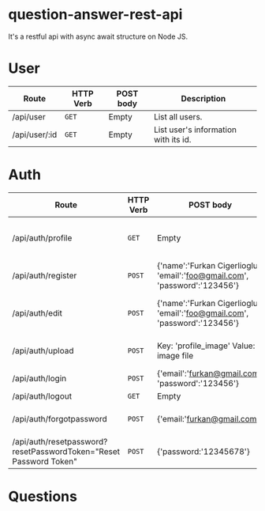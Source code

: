 # question-answer-rest-api
It's a restful api with async await structure on Node JS.

# User
 
| Route | HTTP Verb | POST body | Description |
| --- | --- | --- | --- |
| /api/user | `GET` | Empty | List all users. |
| /api/user/:id | `GET` | Empty | List user's information with its id. |




# Auth
 
| Route | HTTP Verb | POST body | Description |
| --- | --- | --- | --- |
| /api/auth/profile | `GET` | Empty | Sends User's information on JSON. |
| /api/auth/register | `POST` | {'name':'Furkan Cigerlioglu', 'email':'foo@gmail.com', 'password':'123456'} | Create a new user. |
| /api/auth/edit | `POST` | {'name':'Furkan Cigerlioglu', 'email':'foo@gmail.com', 'password':'123456'}  | Edit information of user with its token. |
| /api/auth/upload | `POST` | Key: 'profile_image' Value: image file | Upload a image for profile. |
| /api/auth/login | `POST` | {'email':'furkan@gmail.com', 'password':'123456'} | Log in. |
| /api/auth/logout | `GET` | Empty | Log out. |
| /api/auth/forgotpassword | `POST` | {'email:'furkan@gmail.com'} | Sends reset link to email. |
| /api/auth/resetpassword?resetPasswordToken="Reset Password Token" | `POST` | {'password:'12345678'} | Resets password with token. |





 
# Questions
 
